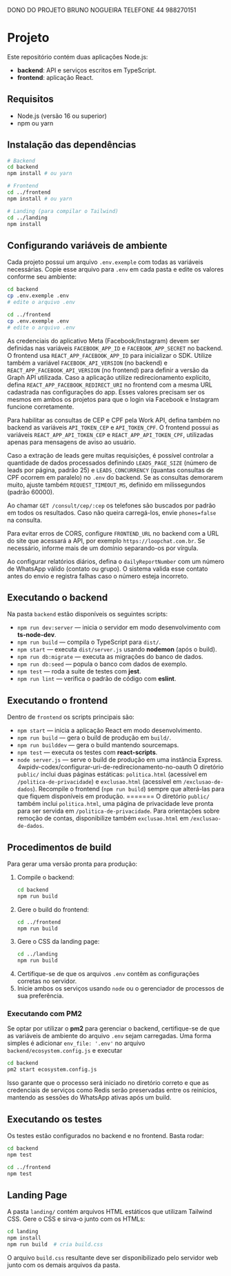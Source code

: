 
DONO DO PROJETO BRUNO NOGUEIRA
TELEFONE 44 988270151 
# Projeto

Este repositório contém duas aplicações Node.js:

- **backend**: API e serviços escritos em TypeScript.
- **frontend**: aplicação React.

## Requisitos

- Node.js (versão 16 ou superior)
- npm ou yarn

## Instalação das dependências

```bash
# Backend
cd backend
npm install # ou yarn

# Frontend
cd ../frontend
npm install # ou yarn

# Landing (para compilar o Tailwind)
cd ../landing
npm install
```

## Configurando variáveis de ambiente

Cada projeto possui um arquivo `.env.exemple` com todas as variáveis necessárias.
Copie esse arquivo para `.env` em cada pasta e edite os valores conforme seu ambiente:

```bash
cd backend
cp .env.exemple .env
# edite o arquivo .env

cd ../frontend
cp .env.exemple .env
# edite o arquivo .env
```

As credenciais do aplicativo Meta (Facebook/Instagram) devem ser definidas nas
variáveis `FACEBOOK_APP_ID` e `FACEBOOK_APP_SECRET` no backend. O frontend usa
`REACT_APP_FACEBOOK_APP_ID` para inicializar o SDK. Utilize também a variável
`FACEBOOK_API_VERSION` (no backend) e `REACT_APP_FACEBOOK_API_VERSION` (no
frontend) para definir a versão da Graph API utilizada. Caso a aplicação
utilize redirecionamento explícito, defina `REACT_APP_FACEBOOK_REDIRECT_URI`
no frontend com a mesma URL cadastrada nas configurações do app. Esses valores
precisam ser os mesmos em ambos os projetos para que o login via Facebook e
Instagram funcione corretamente.

Para habilitar as consultas de CEP e CPF pela Work API, defina também no backend
as variáveis `API_TOKEN_CEP` e `API_TOKEN_CPF`. O frontend possui as variáveis
`REACT_APP_API_TOKEN_CEP` e `REACT_APP_API_TOKEN_CPF`, utilizadas apenas para
mensagens de aviso ao usuário.

Caso a extração de leads gere muitas requisições, é possível controlar a
quantidade de dados processados definindo `LEADS_PAGE_SIZE` (número de leads por
página, padrão 25) e `LEADS_CONCURRENCY` (quantas consultas de CPF ocorrem em
paralelo) no `.env` do backend. Se as consultas demorarem muito, ajuste também
`REQUEST_TIMEOUT_MS`, definido em milissegundos (padrão 60000).

Ao chamar `GET /consult/cep/:cep` os telefones são buscados por padrão em todos
os resultados. Caso não queira carregá-los, envie `phones=false` na consulta.

Para evitar erros de CORS, configure `FRONTEND_URL` no backend com a URL
do site que acessará a API, por exemplo `https://loopchat.com.br`. Se
necessário, informe mais de um domínio separando-os por vírgula.

Ao configurar relatórios diários, defina o `dailyReportNumber` com um número de
WhatsApp válido (contato ou grupo). O sistema valida esse contato antes do
envio e registra falhas caso o número esteja incorreto.

## Executando o backend

Na pasta `backend` estão disponíveis os seguintes scripts:

- `npm run dev:server` &mdash; inicia o servidor em modo desenvolvimento com **ts-node-dev**.
- `npm run build` &mdash; compila o TypeScript para `dist/`.
- `npm start` &mdash; executa `dist/server.js` usando **nodemon** (após o build).
- `npm run db:migrate` &mdash; executa as migrações do banco de dados.
- `npm run db:seed` &mdash; popula o banco com dados de exemplo.
- `npm test` &mdash; roda a suite de testes com **jest**.
- `npm run lint` &mdash; verifica o padrão de código com **eslint**.

## Executando o frontend

Dentro de `frontend` os scripts principais são:

- `npm start` &mdash; inicia a aplicação React em modo desenvolvimento.
- `npm run build` &mdash; gera o build de produção em `build/`.
- `npm run builddev` &mdash; gera o build mantendo sourcemaps.
- `npm test` &mdash; executa os testes com **react-scripts**.
- `node server.js` &mdash; serve o build de produção em uma instância Express.
4wpidv-codex/configurar-uri-de-redirecionamento-no-oauth
O diretório `public/` inclui duas páginas estáticas: `politica.html` (acessível em `/politica-de-privacidade`) e `exclusao.html` (acessível em `/exclusao-de-dados`). Recompile o frontend (`npm run build`) sempre que alterá-las para que fiquem disponíveis em produção.
=======
O diretório `public/` também inclui `politica.html`, uma página de privacidade leve pronta para ser servida em `/politica-de-privacidade`.
Para orientações sobre remoção de contas, disponibilize também `exclusao.html` em `/exclusao-de-dados`.


## Procedimentos de build

Para gerar uma versão pronta para produção:

1. Compile o backend:
   ```bash
   cd backend
   npm run build
   ```
2. Gere o build do frontend:
   ```bash
   cd ../frontend
   npm run build
   ```
3. Gere o CSS da landing page:
   ```bash
   cd ../landing
   npm run build
   ```
4. Certifique-se de que os arquivos `.env` contêm as configurações corretas no servidor.
5. Inicie ambos os serviços usando `node` ou o gerenciador de processos de sua preferência.

### Executando com PM2

Se optar por utilizar o **pm2** para gerenciar o backend, certifique-se de que as
variáveis de ambiente do arquivo `.env` sejam carregadas. Uma forma simples é
adicionar `env_file: '.env'` no arquivo `backend/ecosystem.config.js` e executar

```bash
cd backend
pm2 start ecosystem.config.js
```

Isso garante que o processo será iniciado no diretório correto e que as
credenciais de serviços como Redis serão preservadas entre os reinícios,
mantendo as sessões do WhatsApp ativas após um build.

## Executando os testes

Os testes estão configurados no backend e no frontend. Basta rodar:

```bash
cd backend
npm test

cd ../frontend
npm test
```

## Landing Page

A pasta `landing/` contém arquivos HTML estáticos que utilizam Tailwind CSS.
Gere o CSS e sirva-o junto com os HTMLs:

```bash
cd landing
npm install
npm run build  # cria build.css
```

O arquivo `build.css` resultante deve ser disponibilizado pelo servidor web junto com os demais arquivos da pasta.
